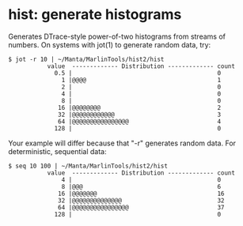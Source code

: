 # hist: generate histograms

Generates DTrace-style power-of-two histograms from streams of numbers.  On
systems with jot(1) to generate random data, try:

    $ jot -r 10 | ~/Manta/MarlinTools/hist2/hist 
               value  ------------- Distribution ------------- count
                 0.5 |                                         0
                   1 |@@@@                                     1
                   2 |                                         0
                   4 |                                         0
                   8 |                                         0
                  16 |@@@@@@@@                                 2
                  32 |@@@@@@@@@@@@                             3
                  64 |@@@@@@@@@@@@@@@@                         4
                 128 |                                         0

Your example will differ because that "-r" generates random data.  For
deterministic, sequential data:

    $ seq 10 100 | ~/Manta/MarlinTools/hist2/hist 
               value  ------------- Distribution ------------- count
                   4 |                                         0
                   8 |@@@                                      6
                  16 |@@@@@@@                                  16
                  32 |@@@@@@@@@@@@@@                           32
                  64 |@@@@@@@@@@@@@@@@                         37
                 128 |                                         0
